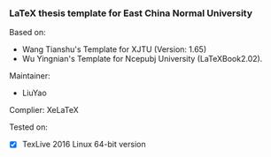 ### LaTeX thesis template for East China Normal University
Based on:
 
* Wang Tianshu's Template for XJTU (Version: 1.65) 
* Wu Yingnian's Template for Ncepubj University (LaTeXBook2.02).

Maintainer: 

* LiuYao

Complier:  XeLaTeX

Tested on:

* [X] TexLive 2016 Linux 64-bit version
